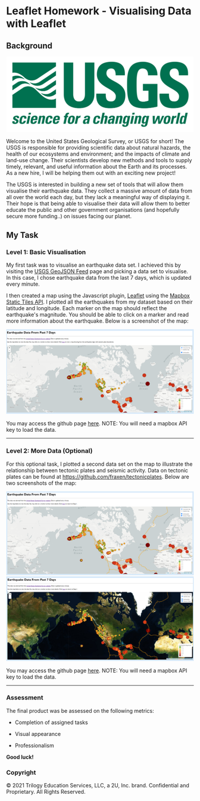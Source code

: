 # Leaflet Homework - Visualising Data with Leaflet

## Background

![1-Logo](Images/1-Logo.png)

Welcome to the United States Geological Survey, or USGS for short! The USGS is responsible for providing scientific data about natural hazards, the health of our ecosystems and environment; and the impacts of climate and land-use change. Their scientists develop new methods and tools to supply timely, relevant, and useful information about the Earth and its processes. As a new hire, I will be helping them out with an exciting new project!

The USGS is interested in building a new set of tools that will allow them visualise their earthquake data. They collect a massive amount of data from all over the world each day, but they lack a meaningful way of displaying it. Their hope is that being able to visualise their data will allow them to better educate the public and other government organisations (and hopefully secure more funding..) on issues facing our planet.

## My Task

### Level 1: Basic Visualisation

My first task was to visualise an earthquake data set. I achieved this by visiting the [USGS GeoJSON Feed](http://earthquake.usgs.gov/earthquakes/feed/v1.0/geojson.php) page and picking a data set to visualise. In this case, I chose earthquake data from the last 7 days, which is updated every minute.

I then created a map using the Javascript plugin, [Leaflet](https://leafletjs.com/) using the [Mapbox Static Tiles API](https://docs.mapbox.com/api/maps/static-tiles/). I plotted all the earthquakes from my dataset based on their latitude and longitude. Each marker on the map should reflect the earthquake's magnitude. You should be able to click on a marker and read more information about the earthquake. Below is a screenshot of the map:

![2-BasicMap](Images/Step-1.png)

You may access the github page [here](https://sarahcasauria.github.io/leaflet-challenge/Step-1/index.html). NOTE: You will need a mapbox API key to load the data.
- - -

### Level 2: More Data (Optional)

For this optional task, I plotted a second data set on the map to illustrate the relationship between tectonic plates and seismic activity. Data on tectonic plates can be found at <https://github.com/fraxen/tectonicplates>. Below are two screenshots of the map:

![Step-2 Greyscale](Images/Step-2.png)
![Step-2 Satellite](Images/Step-2_satellite.png)

You may access the github page [here](https://sarahcasauria.github.io/leaflet-challenge/Step-2/index.html). NOTE: You will need a mapbox API key to load the data.
- - -

### Assessment

The final product was be assessed on the following metrics:

* Completion of assigned tasks

* Visual appearance

* Professionalism

**Good luck!**

### Copyright

© 2021 Trilogy Education Services, LLC, a 2U, Inc. brand. Confidential and Proprietary. All Rights Reserved.
